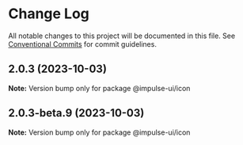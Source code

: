 # Change Log

All notable changes to this project will be documented in this file.
See [Conventional Commits](https://conventionalcommits.org) for commit guidelines.

## 2.0.3 (2023-10-03)

**Note:** Version bump only for package @impulse-ui/icon





## 2.0.3-beta.9 (2023-10-03)

**Note:** Version bump only for package @impulse-ui/icon
